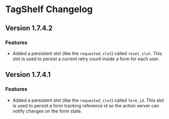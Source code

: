 # TagShelf Changelog

## Version 1.7.4.2

### Features

- Added a persistent slot (like the `requested_slot`) called `reset_slot`. This slot is used to persist a current retry count inside a form for each user.

## Version 1.7.4.1

### Features

- Added a persistent slot (like the `requested_slot`) called `form_id`. This slot is used to persist a form tracking reference id so the action server can notify changes on the form state.
